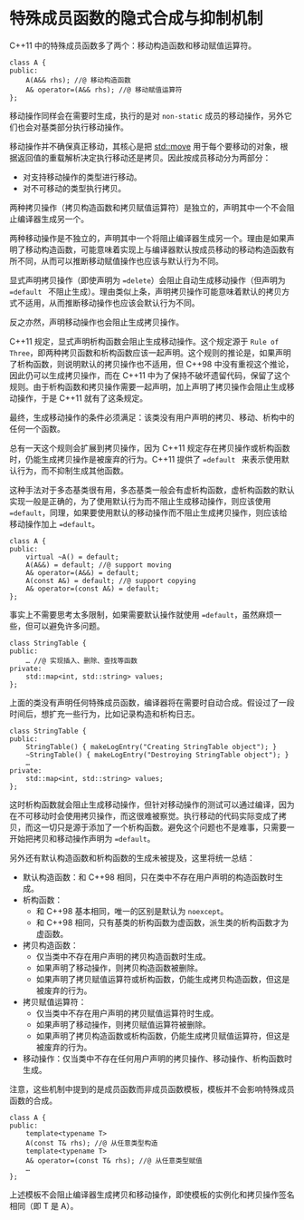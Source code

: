 # 特殊成员函数的隐式合成与抑制机制

C++11 中的特殊成员函数多了两个：移动构造函数和移动赋值运算符。

```
class A {
public:
    A(A&& rhs); //@ 移动构造函数
    A& operator=(A&& rhs); //@ 移动赋值运算符
};
```

移动操作同样会在需要时生成，执行的是对 `non-static` 成员的移动操作，另外它们也会对基类部分执行移动操作。

移动操作并不确保真正移动，其核心是把 [std::move](https://en.cppreference.com/w/cpp/utility/move) 用于每个要移动的对象，根据返回值的重载解析决定执行移动还是拷贝。因此按成员移动分为两部分：

- 对支持移动操作的类型进行移动。
- 对不可移动的类型执行拷贝。

两种拷贝操作（拷贝构造函数和拷贝赋值运算符）是独立的，声明其中一个不会阻止编译器生成另一个。

两种移动操作是不独立的，声明其中一个将阻止编译器生成另一个。理由是如果声明了移动构造函数，可能意味着实现上与编译器默认按成员移动的移动构造函数有所不同，从而可以推断移动赋值操作也应该与默认行为不同。

显式声明拷贝操作（即使声明为 `=delete`）会阻止自动生成移动操作（但声明为 `=default ` 不阻止生成）。理由类似上条，声明拷贝操作可能意味着默认的拷贝方式不适用，从而推断移动操作也应该会默认行为不同。

反之亦然，声明移动操作也会阻止生成拷贝操作。

C++11 规定，显式声明析构函数会阻止生成移动操作。这个规定源于 `Rule of Three`，即两种拷贝函数和析构函数应该一起声明。这个规则的推论是，如果声明了析构函数，则说明默认的拷贝操作也不适用，但 C++98 中没有重视这个推论，因此仍可以生成拷贝操作，而在 C++11 中为了保持不破坏遗留代码，保留了这个规则。由于析构函数和拷贝操作需要一起声明，加上声明了拷贝操作会阻止生成移动操作，于是 C++11 就有了这条规定。

最终，生成移动操作的条件必须满足：该类没有用户声明的拷贝、移动、析构中的任何一个函数。

总有一天这个规则会扩展到拷贝操作，因为 C++11 规定存在拷贝操作或析构函数时，仍能生成拷贝操作是被废弃的行为。C++11 提供了 `=default ` 来表示使用默认行为，而不抑制生成其他函数。

这种手法对于多态基类很有用，多态基类一般会有虚析构函数，虚析构函数的默认实现一般是正确的，为了使用默认行为而不阻止生成移动操作，则应该使用 `=default`，同理，如果要使用默认的移动操作而不阻止生成拷贝操作，则应该给移动操作加上 `=default`。

````
class A {
public:
    virtual ~A() = default;
    A(A&&) = default; //@ support moving
    A& operator=(A&&) = default;
    A(const A&) = default; //@ support copying
    A& operator=(const A&) = default;
};
````

事实上不需要思考太多限制，如果需要默认操作就使用 `=default`，虽然麻烦一些，但可以避免许多问题。

```
class StringTable {
public:
    … //@ 实现插入、删除、查找等函数
private:
    std::map<int, std::string> values;
};
```

上面的类没有声明任何特殊成员函数，编译器将在需要时自动合成。假设过了一段时间后，想扩充一些行为，比如记录构造和析构日志。

```
class StringTable {
public:
    StringTable() { makeLogEntry("Creating StringTable object"); }
    ~StringTable() { makeLogEntry("Destroying StringTable object"); }
    …
private:
    std::map<int, std::string> values;
};
```

这时析构函数就会阻止生成移动操作，但针对移动操作的测试可以通过编译，因为在不可移动时会使用拷贝操作，而这很难被察觉。执行移动的代码实际变成了拷贝，而这一切只是源于添加了一个析构函数。避免这个问题也不是难事，只需要一开始把拷贝和移动操作声明为 `=default`。

另外还有默认构造函数和析构函数的生成未被提及，这里将统一总结：

- 默认构造函数：和 C++98 相同，只在类中不存在用户声明的构造函数时生成。
- 析构函数：
  - 和 C++98 基本相同，唯一的区别是默认为 `noexcept`。
  - 和 C++98 相同，只有基类的析构函数为虚函数，派生类的析构函数才为虚函数。
- 拷贝构造函数：
  - 仅当类中不存在用户声明的拷贝构造函数时生成。
  - 如果声明了移动操作，则拷贝构造函数被删除。
  - 如果声明了拷贝赋值运算符或析构函数，仍能生成拷贝构造函数，但这是被废弃的行为。
- 拷贝赋值运算符：
  - 仅当类中不存在用户声明的拷贝赋值运算符时生成。
  - 如果声明了移动操作，则拷贝赋值运算符被删除。
  - 如果声明了拷贝构造函数或析构函数，仍能生成拷贝赋值运算符，但这是被废弃的行为。
- 移动操作：仅当类中不存在任何用户声明的拷贝操作、移动操作、析构函数时生成。

注意，这些机制中提到的是成员函数而非成员函数模板，模板并不会影响特殊成员函数的合成。

```
class A {
public:
    template<typename T>
    A(const T& rhs); //@ 从任意类型构造
    template<typename T>
    A& operator=(const T& rhs); //@ 从任意类型赋值
    …
};
```

上述模板不会阻止编译器生成拷贝和移动操作，即使模板的实例化和拷贝操作签名相同（即 T 是 A）。







